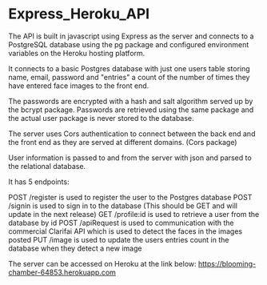 # Express_Heroku_API

The API is built in javascript using Express as the server and connects to a PostgreSQL database using the pg package and configured environment variables on the Heroku hosting platform. 

It connects to a basic Postgres database with just one users table storing name, email, password and "entries" a count of the number of times they have entered face images to the front end.  

The passwords are encrypted with a hash and salt algorithm served up by the bcrypt package. Passwords are retrieved using the same package and the actual user package is never stored to the database. 

The server uses Cors authentication to connect between the back end and the front end as they are served at different domains. (Cors package)

User information is passed to and from the server with json and parsed to the relational database.

It has 5 endpoints:

POST /register is used to register the user to the Postgres database
POST /signin is used to sign in to the database (This should be GET and will update in the next release)
GET /profile:id is used to retrieve a user from the database by id
POST /apiRequest is used to communication with the commercial Clarifai API which is used to detect the faces in the images posted
PUT /image is used to update the users entries count in the database when they detect a new image

The server can be accessed on Heroku at the link below:
https://blooming-chamber-64853.herokuapp.com
